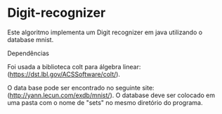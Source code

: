 # Digit-recognizer
Este algoritmo implementa um Digit recognizer em java utilizando o database mnist.





Dependências

Foi usada a biblioteca colt para álgebra linear:
(https://dst.lbl.gov/ACSSoftware/colt/).

O data base pode ser encontrado no seguinte site:
(http://yann.lecun.com/exdb/mnist/).
O database deve ser colocado em uma pasta com o nome de "sets" no mesmo diretório do programa.
